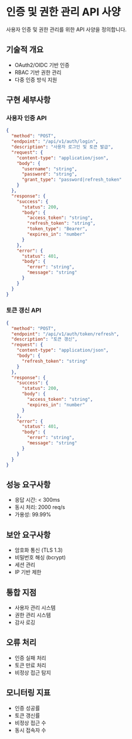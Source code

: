 # 인증 및 권한 관리 API 사양

사용자 인증 및 권한 관리를 위한 API 사양을 정의합니다.

## 기술적 개요
- OAuth2/OIDC 기반 인증
- RBAC 기반 권한 관리
- 다중 인증 방식 지원

## 구현 세부사항

### 사용자 인증 API
```json
{
  "method": "POST",
  "endpoint": "/api/v1/auth/login",
  "description": "사용자 로그인 및 토큰 발급",
  "request": {
    "content-type": "application/json",
    "body": {
      "username": "string",
      "password": "string",
      "grant_type": "password|refresh_token"
    }
  },
  "response": {
    "success": {
      "status": 200,
      "body": {
        "access_token": "string",
        "refresh_token": "string",
        "token_type": "Bearer",
        "expires_in": "number"
      }
    },
    "error": {
      "status": 401,
      "body": {
        "error": "string",
        "message": "string"
      }
    }
  }
}
```

### 토큰 갱신 API
```json
{
  "method": "POST",
  "endpoint": "/api/v1/auth/token/refresh",
  "description": "토큰 갱신",
  "request": {
    "content-type": "application/json",
    "body": {
      "refresh_token": "string"
    }
  },
  "response": {
    "success": {
      "status": 200,
      "body": {
        "access_token": "string",
        "expires_in": "number"
      }
    },
    "error": {
      "status": 401,
      "body": {
        "error": "string",
        "message": "string"
      }
    }
  }
}
```

## 성능 요구사항
- 응답 시간: < 300ms
- 동시 처리: 2000 req/s
- 가용성: 99.99%

## 보안 요구사항
- 암호화 통신 (TLS 1.3)
- 비밀번호 해싱 (bcrypt)
- 세션 관리
- IP 기반 제한

## 통합 지점
- 사용자 관리 시스템
- 권한 관리 시스템
- 감사 로깅

## 오류 처리
- 인증 실패 처리
- 토큰 만료 처리
- 비정상 접근 탐지

## 모니터링 지표
- 인증 성공률
- 토큰 갱신률
- 비정상 접근 수
- 동시 접속자 수
